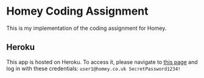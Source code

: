 # Homey Coding Assignment

This is my implementation of the coding assignment for Homey.

## Heroku

This app is hosted on Heroku. To access it, please navigate to
[this page](https://homey-assignment-591c09908289.herokuapp.com/projects/1/conversation_events)
and log in with these credentials: `user1@homey.co.uk SecretPassword1234!`
